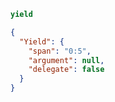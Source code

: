 ```js
yield
```

```json
{
  "Yield": {
    "span": "0:5",
    "argument": null,
    "delegate": false
  }
}
```
